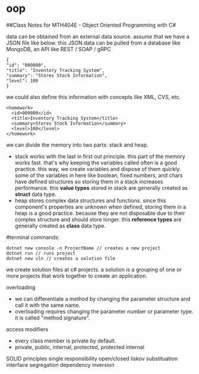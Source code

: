 # oop
##Class Notes for MTH404E - Object Oriented Programming with C# 

data can be obtained from an external data source. assume that we have a JSON file like below. this JSON data can be pulled from a database like MongoDB, an API like REST / SOAP / gRPC <br/>
```
{
"id": "000000",
"title": "Inventory Tracking System",
"summary": "Stores Stock Information",
"level": 100
}
```
we could also define this information with concepts like XML, CVS, etc. <br/>
```
<homework>
  <id>000000</id>
  <title>Inventory Tracking System</title>
  <summary>Stores Stock Information</summary>
  <level>100</level>
</homework>
```

we can divide the memory into two parts: stack and heap.
* stack works with the last in first out principle. this part of the memory works fast. that's why keeping the variables called often is a good practice. this way, we create variables and dispose of them quickly. some of the variables in here like boolean, fixed numbers, and chars have defined structures so storing them in a stack increases performance. this <b>value types</b> stored in stack are generally created as <b>struct</b> data type.
* heap stores complex data structures and functions. since this component's properties are unknown when defined, storing them in a heap is a good practice. because they are not disposable due to their complex structure and should store longer. this <b>reference types</b> are generally created as <b> class </b> data type.

#terminal commands:
```
dotnet new console -n ProjectName // creates a new project
dotnet run // runs project
dotnet new sln // creates a solution file
```
we create solution files at c# projects. a solution is a grouping of one or more projects that work together to create an application.

overloading
* we can differentiate a method by changing the parameter structure and call it with the same name.
* overloading requires changing the parameter number or parameter type. it is called "method signature".

access modifiers
* every class member is private by default.
* private, public, internal, protected, protected internal

SOLID principles
	single responsibility
	open/closed
	liskov substituation
	interface segregation
	dependency inversion


